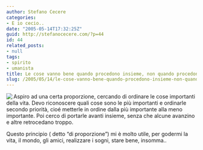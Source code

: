 ```yaml
---
author: Stefano Cecere
categories:
- E io cecio..
date: "2005-05-14T17:32:25Z"
guid: http://stefanocecere.com/?p=44
id: 44
related_posts:
- null
tags:
- spirito
- umanista
title: Le cose vanno bene quando procedono insieme, non quando procedono isolate.
slug: /2005/05/14/le-cose-vanno-bene-quando-procedono-insieme-non-quando-procedono-isolate/
---
```


<img src="http://www.clum.net/md/upload/sub/principi04.jpg" align="left" />Aspiro ad una certa proporzione, cercando di ordinare le cose importanti della vita. Devo riconoscere quali cose sono le pi&#xf9; importanti e ordinarle secondo priorit&#xe0;, cio&#xe9; metterle in ordine dalla pi&#xf9; importante alla meno importante. Poi cerco di portarle avanti insieme, senza che alcune avanzino e altre retrocedano troppo.

Questo principio ( detto &#8220;di proporzione&#8221;) mi è molto utile, per godermi la vita, il mondo, gli amici, realizzare i sogni, stare bene, insomma..
